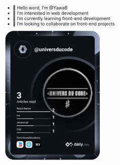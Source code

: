 - 👋 Hello word, I’m @YawaB
- 👀 I’m interested in web development
- 🌱 I’m currently learning front-end development
- 💞️ I’m looking to collaborate on  front-end projects


<!---
YawaB/YawaB is a ✨ special ✨ repository because its `README.md` (this file) appears on your GitHub profile.
You can click the Preview link to take a look at your changes.
--->


<a href="https://app.daily.dev/universducode"><img src="https://github.com/YawaB/YawaB/blob/main/devcard.svg" width="300" alt="Univers Ducode's Dev Card"/></a>
